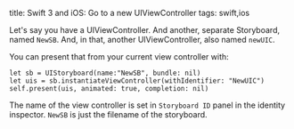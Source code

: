 title: Swift 3 and iOS: Go to a new UIViewController
tags: swift,ios

Let's say you have a UIViewController. And another, separate Storyboard, named `NewSB`. And, in that, another UIViewController, also named `newUIC`.

You can present that from your current view controller with:

    let sb = UIStoryboard(name:"NewSB", bundle: nil)
    let uis = sb.instantiateViewController(withIdentifier: "NewUIC")
    self.present(uis, animated: true, completion: nil)

The name of the view controller is set in `Storyboard ID` panel in the identity inspector. `NewSB` is just the filename of the storyboard.
